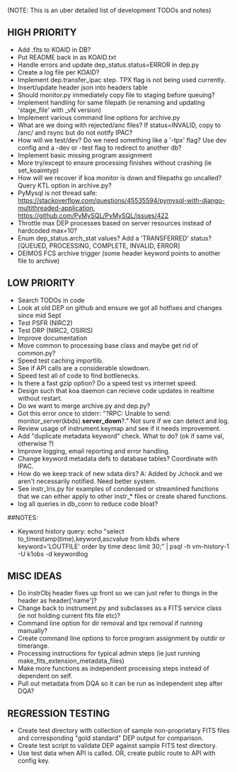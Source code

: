 (NOTE: This is an uber detailed list of development TODOs and notes)


## HIGH PRIORITY
- Add .fits to KOAID in DB?
- Put README back in as KOAID.txt
- Handle errors and update dep_status.status=ERROR in dep.py
- Create a log file per KOAID?
- Implement dep.transfer_ipac step. TPX flag is not being used currently.
- Insert/update header json into headers table
- Should monitor.py immediately copy file to staging before queuing?
- Implement handling for same filepath (ie renaming and updating 'stage_file' with _vN version)
- Implement various command line options for archive.py
- What are we doing with rejected/anc files? If status=INVALID, copy to /anc/ and rsync but do not notify IPAC?
- How will we test/dev? Do we need something like a '-tpx' flag? Use dev config and a -dev or -test flag to redirect to another db?
- Implement basic missing program assignment
- More try/except to ensure processing finishes without crashing (ie set_koaimtyp)
- How will we recover if koa monitor is down and filepaths go uncalled?  Query KTL option in archive.py?
- PyMysql is not thread safe: https://stackoverflow.com/questions/45535594/pymysql-with-django-multithreaded-application, https://github.com/PyMySQL/PyMySQL/issues/422
- Throttle max DEP processes based on server resources instead of hardcoded max=10?
- Enum dep_status.arch_stat values? Add a 'TRANSFERRED' status? [QUEUED, PROCESSING, COMPLETE, INVALID, ERROR]
- DEIMOS FCS archive trigger (some header keyword points to another file to archive)

 
## LOW PRIORITY
- Search TODOs in code
- Look at old DEP on github and ensure we got all hotfixes and changes since mid Sept
- Test PSFR (NIRC2)
- Test DRP (NIRC2, OSIRIS)
- Improve documentation
- Move common to processing base class and maybe get rid of common.py?
- Speed test caching importlib.  
- See if API calls are a considerable slowdown.
- Speed test all of code to find bottlenecks.
- Is there a fast gzip option?  Do a speed test vs internet speed.
- Design such that koa daemon can recieve code updates in realtime without restart.
- Do we want to merge archive.py and dep.py?
- Got this error once to stderr: "?RPC: Unable to send: monitor_server(kbds) __server_down__?."  Not sure if we can detect and log.
- Review usage of instrument.keymap and see if it needs improvement.
- Add "duplicate metadata keyword" check.  What to do? (ok if same val, otherwise ?)
- Improve logging, email reporting and error handling.
- Change keyword metadata defs to database tables?  Coordinate with IPAC.
- How do we keep track of new sdata dirs?  A: Added by Jchock and we aren't necessarily notified.  Need better system.
- See instr_lris.py for examples of condensed or streamlined functions that we can either apply to other instr_* files or create shared functions.
- log all queries in db_conn to reduce code bloat?


##NOTES:
- Keyword history query: echo "select to_timestamp(time),keyword,ascvalue from kbds where keyword='LOUTFILE' order by time desc limit 30;" | psql -h vm-history-1 -U k1obs -d keywordlog


## MISC IDEAS
- Do instrObj header fixes up front so we can just refer to things in the header as header['name']?
- Change back to instrument.py and subclasses as a FITS service class (ie not holding current fits file etc)?
- Command line option for dir removal and tpx removal if running manually?
- Create command line options to force program assignment by outdir or timerange.
- Processing instructions for typical admin steps (ie just running make_fits_extension_metadata_files)
- Make more functions as independent processing steps instead of dependent on self.
- Pull out metadata from DQA so it can be run as independent step after DQA? 


## REGRESSION TESTING
- Create test directory with collection of sample non-proprietary FITS files and corresponding "gold standard" DEP output for comparison.
- Create test script to validate DEP against sample FITS test directory.
- Use test data when API is called.  OR, create public route to API with config key.






